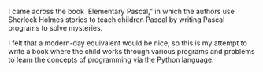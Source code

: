 I came across the book 'Elementary Pascal," in which the authors use Sherlock Holmes stories to teach children Pascal by writing Pascal programs to solve mysteries.

I felt that a modern-day equivalent would be nice, so this is my attempt to write a book where the child works through various programs and problems to learn the concepts of programming via the Python language.
